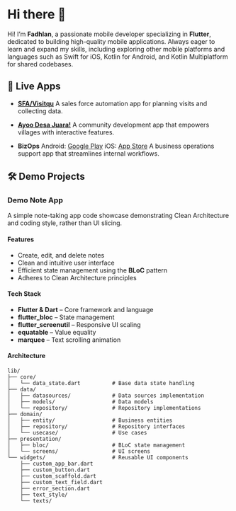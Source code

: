 # Hi there 👋

Hi! I’m **Fadhlan**, a passionate mobile developer specializing in **Flutter**, dedicated to building high-quality mobile applications. Always eager to learn and expand my skills, including exploring other mobile platforms and languages such as Swift for iOS, Kotlin for Android, and Kotlin Multiplatform for shared codebases.

## 📱 Live Apps

* **[SFA/Visitqu](https://play.google.com/store/apps/details?id=com.sisapp.salesforce&hl=en-ID)**
  A sales force automation app for planning visits and collecting data.

* **[Ayoo Desa Juara!](https://play.google.com/store/apps/details?id=id.ayodesajuara.app&hl=en-ID)**
  A community development app that empowers villages with interactive features.

* **BizOps**
  Android: [Google Play](https://play.google.com/store/apps/details?id=com.divistant.ex_mobile.ex_mobile&hl=id)
  iOS: [App Store](https://apps.apple.com/id/app/bizops/id6733236612)
  A business operations support app that streamlines internal workflows.

## 🛠️ Demo Projects

### Demo Note App

A simple note-taking app code showcase demonstrating Clean Architecture and coding style, rather than UI slicing.

#### Features

* Create, edit, and delete notes
* Clean and intuitive user interface
* Efficient state management using the **BLoC** pattern
* Adheres to Clean Architecture principles

#### Tech Stack

* **Flutter & Dart** – Core framework and language
* **flutter\_bloc** – State management
* **flutter\_screenutil** – Responsive UI scaling
* **equatable** – Value equality
* **marquee** – Text scrolling animation

#### Architecture

```plaintext
lib/
├── core/
│   └── data_state.dart          # Base data state handling
├── data/
│   ├── datasources/             # Data sources implementation
│   ├── models/                  # Data models
│   └── repository/              # Repository implementations
├── domain/
│   ├── entity/                  # Business entities
│   ├── repository/              # Repository interfaces
│   └── usecase/                 # Use cases
├── presentation/
│   ├── bloc/                    # BLoC state management
│   └── screens/                 # UI screens
└── widgets/                     # Reusable UI components
    ├── custom_app_bar.dart
    ├── custom_button.dart
    ├── custom_scaffold.dart
    ├── custom_text_field.dart
    ├── error_section.dart
    ├── text_style/
    └── texts/
```

